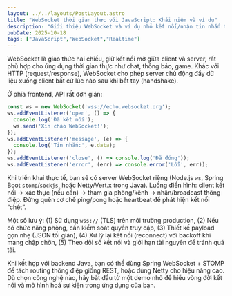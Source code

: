 ```yaml
---
layout: ../../layouts/PostLayout.astro
title: "WebSocket thời gian thực với JavaScript: Khái niệm và ví dụ"
description: "Giới thiệu WebSocket và ví dụ nhỏ kết nối/nhận tin nhắn từ server."
pubDate: 2025-10-18
tags: ["JavaScript","WebSocket","Realtime"]
---
```


WebSocket là giao thức hai chiều, giữ kết nối mở giữa client và server, rất phù hợp cho ứng dụng thời gian thực như chat, thông báo, game. Khác với HTTP (request/response), WebSocket cho phép server chủ động đẩy dữ liệu xuống client bất cứ lúc nào sau khi bắt tay (handshake).

Ở phía frontend, API rất đơn giản:

```js
const ws = new WebSocket('wss://echo.websocket.org');
ws.addEventListener('open', () => {
  console.log('Đã kết nối');
  ws.send('Xin chào WebSocket!');
});
ws.addEventListener('message', (e) => {
  console.log('Tin nhắn:', e.data);
});
ws.addEventListener('close', () => console.log('Đã đóng'));
ws.addEventListener('error', (err) => console.error('Lỗi', err));
```

Khi triển khai thực tế, bạn sẽ có server WebSocket riêng (Node.js `ws`, Spring Boot `stomp`/`sockjs`, hoặc Netty/Vert.x trong Java). Luồng điển hình: client kết nối -> xác thực (nếu cần) -> tham gia phòng/kênh -> nhận/broadcast thông điệp. Đừng quên cơ chế ping/pong hoặc heartbeat để phát hiện kết nối “chết”.

Một số lưu ý: (1) Sử dụng `wss://` (TLS) trên môi trường production, (2) Nếu có chức năng phòng, cần kiểm soát quyền truy cập, (3) Thiết kế payload gọn nhẹ (JSON tối giản), (4) Xử lý lại kết nối (reconnect) với backoff khi mạng chập chờn, (5) Theo dõi số kết nối và giới hạn tài nguyên để tránh quá tải.

Khi kết hợp với backend Java, bạn có thể dùng Spring WebSocket + STOMP để tách routing thông điệp giống REST, hoặc dùng Netty cho hiệu năng cao. Dù chọn công nghệ nào, hãy bắt đầu từ một demo nhỏ để hiểu vòng đời kết nối và mô hình hoá sự kiện trong ứng dụng của bạn.